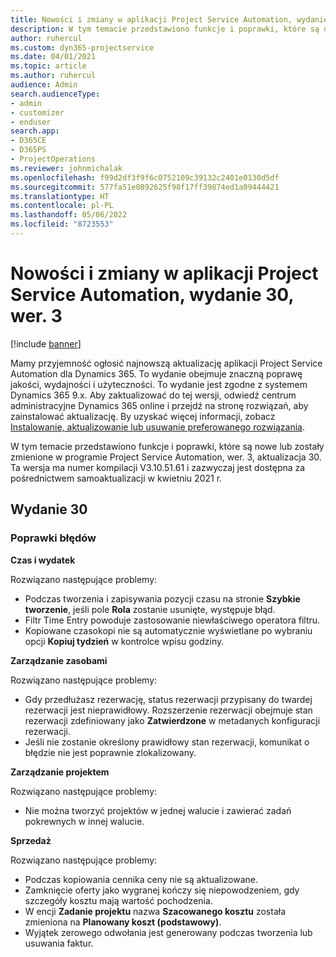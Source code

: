 ```yaml
---
title: Nowości i zmiany w aplikacji Project Service Automation, wydanie 30, wer. 3
description: W tym temacie przedstawiono funkcje i poprawki, które są dostepne w programie Project Service Automation, aktualizacja 30, wer. 3.
author: ruhercul
ms.custom: dyn365-projectservice
ms.date: 04/01/2021
ms.topic: article
ms.author: ruhercul
audience: Admin
search.audienceType:
- admin
- customizer
- enduser
search.app:
- D365CE
- D365PS
- ProjectOperations
ms.reviewer: johnmichalak
ms.openlocfilehash: f99d2df3f9f6c0752109c39132c2401e0130d5df
ms.sourcegitcommit: 577fa51e0892625f98f17ff39874ed1a09444421
ms.translationtype: HT
ms.contentlocale: pl-PL
ms.lasthandoff: 05/06/2022
ms.locfileid: "8723553"
---
```

# <a name="whats-new-or-changed-in-project-service-automation-update-release-30-v3"></a>Nowości i zmiany w aplikacji Project Service Automation, wydanie 30, wer. 3

[!include [banner](../includes/psa-now-project-operations.md)]

Mamy przyjemność ogłosić najnowszą aktualizację aplikacji Project Service Automation dla Dynamics 365. To wydanie obejmuje znaczną poprawę jakości, wydajności i użyteczności. To wydanie jest zgodne z systemem Dynamics 365 9.x. Aby zaktualizować do tej wersji, odwiedź centrum administracyjne Dynamics 365 online i przejdź na stronę rozwiązań, aby zainstalować aktualizację. By uzyskać więcej informacji, zobacz [Instalowanie, aktualizowanie lub usuwanie preferowanego rozwiązania](/power-platform/admin/install-remove-preferred-solution).

W tym temacie przedstawiono funkcje i poprawki, które są nowe lub zostały zmienione w programie Project Service Automation, wer. 3, aktualizacja 30. Ta wersja ma numer kompilacji V3.10.51.61 i zazwyczaj jest dostępna za pośrednictwem samoaktualizacji w kwietniu 2021 r.

## <a name="update-release-30"></a>Wydanie 30

### <a name="bug-fixes"></a>Poprawki błędów

**Czas i wydatek**

Rozwiązano następujące problemy:

- Podczas tworzenia i zapisywania pozycji czasu na stronie **Szybkie tworzenie**, jeśli pole **Rola** zostanie usunięte, występuje błąd.
- Filtr Time Entry powoduje zastosowanie niewłaściwego operatora filtru.
- Kopiowane czasokopi nie są automatycznie wyświetlane po wybraniu opcji **Kopiuj tydzień** w kontrolce wpisu godziny.

**Zarządzanie zasobami**

Rozwiązano następujące problemy:

- Gdy przedłużasz rezerwację, status rezerwacji przypisany do twardej rezerwacji jest nieprawidłowy. Rozszerzenie rezerwacji obejmuje stan rezerwacji zdefiniowany jako **Zatwierdzone** w metadanych konfiguracji rezerwacji.
- Jeśli nie zostanie określony prawidłowy stan rezerwacji, komunikat o błędzie nie jest poprawnie zlokalizowany.

**Zarządzanie projektem**

Rozwiązano następujące problemy:

- Nie można tworzyć projektów w jednej walucie i zawierać zadań pokrewnych w innej walucie.

**Sprzedaż**

Rozwiązano następujące problemy:

- Podczas kopiowania cennika ceny nie są aktualizowane.
- Zamknięcie oferty jako wygranej kończy się niepowodzeniem, gdy szczegóły kosztu mają wartość pochodzenia.
- W encji **Zadanie projektu** nazwa **Szacowanego kosztu** została zmieniona na **Planowany koszt (podstawowy)**.
- Wyjątek zerowego odwołania jest generowany podczas tworzenia lub usuwania faktur.

